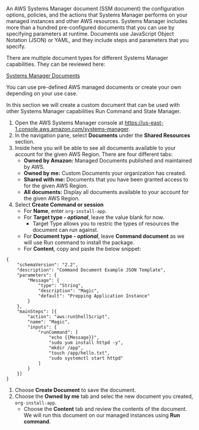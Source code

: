 An AWS Systems Manager document (SSM document) the configuration options, policies, and the actions that Systems Manager performs on your managed instances and other AWS resources. Systems Manager includes more than a hundred pre-configured documents that you can use by specifying parameters at runtime. Documents use JavaScript Object Notation (JSON) or YAML, and they include steps and parameters that you specify.

There are multiple document types for different Systems Manager capabilities.  They can be reviewed here: 

[Systems Manager Documents](https://docs.aws.amazon.com/systems-manager/latest/userguide/sysman-ssm-docs.html)

You can use pre-defined AWS managed documents or create your own depending on your use case.

In this section we will create a custom document that can be used with other Systems Manager capabilities Run Command and State Manager.

1. Open the AWS Systems Manager console at https://us-east-1.console.aws.amazon.com/systems-manager.
1. In the navigation pane, select **Documents** under the **Shared Resources** section.
1. Inside here you will be able to see all documents available to your account for the given AWS Region. There are four different tabs:
    - **Owned by Amazon:** Managed Documents published and maintained by AWS.
    - **Owned by me:** Custom Documents your organization has created.
    - **Shared with me:** Documents that you have been granted access to for the given AWS Region.
    - **All documents:** Display all documents available to your account for the given AWS Region.
1.  Select **Create Command or session**
    - For **Name**, enter ```org-install-app```.
    - For **Target type - *optional***, leave the value blank for now.
        - Target Type allows you to restric the types of resources the document can run against.
    - For **Document type - *optional***, leave **Command document** as we will use Run command to install the package.
    - For **Content**, copy and paste the below snippet:
```
{
    "schemaVersion": "2.2",
    "description": "Command Document Example JSON Template",
    "parameters": {
        "Message": {
            "type": "String",
            "description": "Magic",
            "default": "Prepping Application Instance"
        }
    },
    "mainSteps": [{
        "action": "aws:runShellScript",
        "name": "Magic",
        "inputs": {
            "runCommand": [
                "echo {{Message}}",
                "sudo yum install httpd -y",
                "mkdir /app",
                "touch /app/hello.txt",
                "sudo systemctl start httpd"
            ]
        }
    }]
}
```

1. Choose **Create Document** to save the document.
1. Choose the **Owned by me** tab and selec the new document you created, ```org-install-app```.
    - Choose the **Content** tab and review the contents of the document. We will run this document on our managed instances using **Run command**.